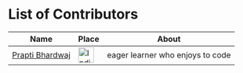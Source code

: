 # List of Contributors

<!--
## Adding your name

1. Fork this repository to your GitHub account.
2. Edit the CONTRIBUTORS.md file in your forked repository.
3. Add your information following the same format.
4. Replace `[Your Name](Your GitHub Profile URL)` with your name and GitHub profile URL.
5. Replace flag with the URL of the flag image corresponding to your country (you can find flag images at [Flaticon](https://www.flaticon.com/free-icons/flag) - Copy the Image and Paste in README).
6. Replace `Your Description` with a brief description about yourself.
7. Create a Pull Request to this repository.
8. Once your Pull Request is merged, your name will be added to the list of contributors.
-->

| Name               | Place                  | About                                          |
|--------------------|------------------------|------------------------------------------------|
|[Prapti Bhardwaj](https://github.com/pypimo)   | <img src="![image](https://github.com/pypimo/cses-solutions/assets/60395555/ac6171bf-2801-4eec-ae12-ca3368dbf458)" alt="India" width="32" height="32"> | eager learner who enjoys to code |
